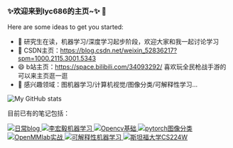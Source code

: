 ### ✨欢迎来到lyc686的主页~✨ 👋

Here are some ideas to get you started:

- 💬 研究生在读，机器学习/深度学习起步阶段，欢迎大家和我一起讨论学习
- 🌱 CSDN主页：https://blog.csdn.net/weixin_52836217?spm=1000.2115.3001.5343
- 😄 b站主页：https://space.bilibili.com/34093292/ 喜欢玩全民枪战手游的可以来主页逛一逛
- 🔭 感兴趣领域：图机器学习/计算机视觉/图像分类/可解释性学习...

![My GitHub stats](https://github-readme-stats.vercel.app/api?username=lyc686&show_icons=true&theme=tokyonight)

目前已有的笔记包括：

<a href="https://github.com/lyc686/blog">
  <img alt="日常blog" src="https://img.shields.io/badge/%E6%97%A5%E5%B8%B8%E5%8D%9A%E5%AE%A2-Blog-brightgreen" />
</a>
<a href="https://github.com/lyc686/LiHongyi-2021-ML">
  <img alt="李宏毅机器学习" src="https://img.shields.io/badge/%E6%9D%8E%E5%AE%8F%E6%AF%85%E6%9C%BA%E5%99%A8%E5%AD%A6%E4%B9%A0-%E7%AC%94%E8%AE%B0-purple" />
</a>
<a href="https://github.com/lyc686/OpenCv_study">
  <img alt="Opencv基础" src="https://img.shields.io/badge/Opencv-%E5%9F%BA%E7%A1%80-blue" />
</a>
<a href="https://github.com/lyc686/datawhale_study">
  <img alt="pytorch图像分类" src="https://img.shields.io/badge/Pytorch-%E5%9B%BE%E5%83%8F%E5%88%86%E7%B1%BB-red" />
</a>
<a href="https://github.com/lyc686/OpenMMlab_AI_2023.2">
  <img alt="OpenMMlab实战" src="https://img.shields.io/badge/OpenMMlab-%E5%AE%9E%E6%88%98-lightgrey" />
</a>
<a href="https://github.com/lyc686/CS224W_notes">
  <img alt="可解释性机器学习" src="https://img.shields.io/badge/%E5%8F%AF%E8%A7%A3%E9%87%8A%E6%80%A7-Explaination-yellow" />
</a>
<a href="https://github.com/lyc686/CS224W_notes">
  <img alt="斯坦福大学CS224W" src="https://img.shields.io/badge/%E6%96%AF%E5%9D%A6%E7%A6%8F-CS224W-orange" />
</a>
